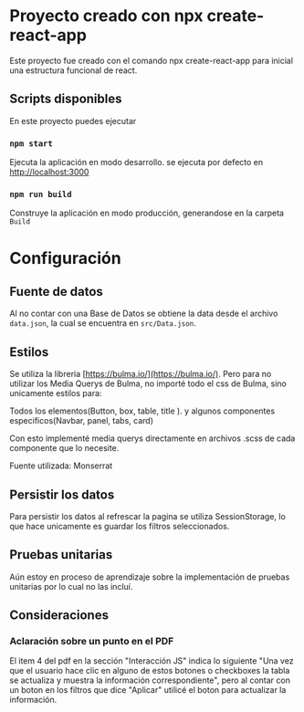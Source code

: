 # Proyecto creado con npx create-react-app

Este proyecto fue creado con el comando npx create-react-app para inicial una estructura funcional de react.

## Scripts disponibles

En este proyecto puedes ejecutar

### `npm start`

Ejecuta la aplicación en modo desarrollo. se ejecuta por defecto en [http://localhost:3000](http://localhost:3000)

### `npm run build`

Construye la aplicación en modo producción, generandose en la carpeta `Build`

# Configuración

## Fuente de datos 

Al no contar con una Base de Datos se obtiene la data desde el archivo `data.json`, la cual se encuentra en `src/Data.json`.

## Estilos

Se utiliza la libreria [https://bulma.io/](https://bulma.io/).
Pero para no utilizar los Media Querys de Bulma, no importé todo el css de Bulma, sino unicamente estilos para:

  Todos los elementos(Button, box, table, title ).
  y algunos componentes especificos(Navbar, panel, tabs, card)
  
Con esto implementé media querys directamente en archivos .scss de cada componente que lo necesite.

Fuente utilizada: Monserrat

## Persistir los datos

Para persistir los datos al refrescar la pagina se utiliza SessionStorage, lo que hace unicamente es guardar los filtros seleccionados.

## Pruebas unitarias 

Aún estoy en proceso de aprendizaje sobre la implementación de pruebas unitarias por lo cual no las incluí.

## Consideraciones

### Aclaración sobre un punto en el PDF

El item 4 del pdf en la sección "Interacción JS" indica lo siguiente "Una vez que el usuario hace clic en alguno de estos botones o checkboxes la tabla
se actualiza y muestra la información correspondiente", pero al contar con un boton en los filtros que dice "Aplicar" utilicé el boton para actualizar la información.
